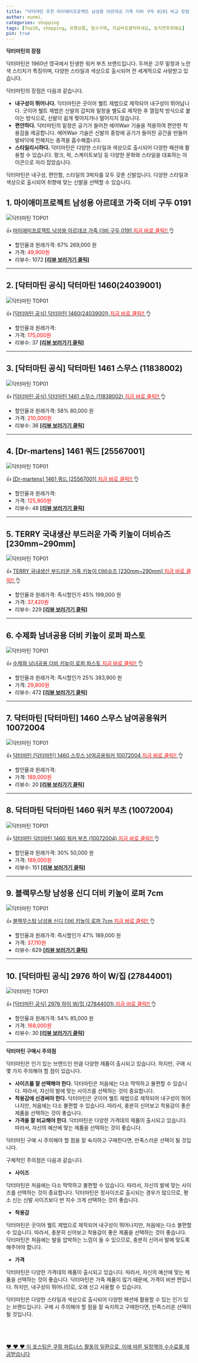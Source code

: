 ```yaml
---
title: "닥터마틴 추천 마이애미프로젝트 남성용 아르데코 가죽 더비 구두 0191 비교 장점 추천"
author: eunmi.
categories: shopping
tags: [Top10, shopping, 유행상품, 필수구매, 지금바로클릭하세요, 놓치면후회해요]
pin: true
---
```

**닥터마틴의 장점**

닥터마틴은 1960년 영국에서 탄생한 워커 부츠 브랜드입니다. 두꺼운 고무 밑창과 노란색 스티치가 특징이며, 다양한 스타일과 색상으로 출시되어 전 세계적으로 사랑받고 있습니다.

닥터마틴의 장점은 다음과 같습니다.

* **내구성이 뛰어나다.** 닥터마틴은 굿이어 웰트 제법으로 제작되어 내구성이 뛰어납니다. 굿이어 웰트 제법은 신발의 갑피와 밑창을 별도로 제작한 후 열접착 방식으로 붙이는 방식으로, 신발이 쉽게 찢어지거나 떨어지지 않습니다.
* **편안하다.** 닥터마틴의 밑창은 공기가 들어찬 에어Wair 기술을 적용하여 편안한 착용감을 제공합니다. 에어Wair 기술은 신발의 중창에 공기가 들어찬 공간을 만들어 발바닥에 전해지는 충격을 흡수해줍니다.
* **스타일리시하다.** 닥터마틴은 다양한 스타일과 색상으로 출시되어 다양한 패션에 활용할 수 있습니다. 펑크, 락, 스케이트보딩 등 다양한 문화와 스타일을 대표하는 아이콘으로 자리 잡았습니다.

닥터마틴은 내구성, 편안함, 스타일의 3박자를 모두 갖춘 신발입니다. 다양한 스타일과 색상으로 출시되어 취향에 맞는 신발을 선택할 수 있습니다.

   

## 1. 마이애미프로젝트 남성용 아르데코 가죽 더비 구두 0191

![닥터마틴 TOP01](https://thumbnail10.coupangcdn.com/thumbnails/remote/230x230ex/image/vendor_inventory/5783/4786114ea8a3447b7f5fbbac31dd7e0f159e350d2ad40a32bd1341262a6f.jpg)


👍 [마이애미프로젝트 남성용 아르데코 가죽 더비 구두 0191 <font color=red> 지금 바로 클릭!! </font> ](https://link.coupang.com/re/AFFSDP?lptag=AF3617701&subid=GithubCoopas&pageKey=4590512332&traceid=V0-153&itemId=5643448017&vendorItemId=72863446356) 👌 


- 할인율과 원래가격: 67%  269,000   원
- 가격: <span style='color:red'>49,900원</span>
- 리뷰수: 1072  [**[리뷰 보러가기 클릭]**](https://link.coupang.com/re/AFFSDP?lptag=AF3617701&subid=GithubCoopas&pageKey=4590512332&traceid=V0-153&itemId=5643448017&vendorItemId=72863446356)

---


   

## 2. [닥터마틴 공식] 닥터마틴 1460(24039001)

![닥터마틴 TOP01](https://thumbnail8.coupangcdn.com/thumbnails/remote/230x230ex/image/vendor_inventory/4f88/1beba6d9b74cc247d332a959f3ec93cb9c0b3388742e3319985a136a33e4.jpg)


👍 [[닥터마틴 공식] 닥터마틴 1460(24039001) <font color=red> 지금 바로 클릭!! </font> ](https://link.coupang.com/re/AFFSDP?lptag=AF3617701&subid=GithubCoopas&pageKey=1987137071&traceid=V0-153&itemId=3381110125&vendorItemId=71343539898) 👌 


- 할인율과 원래가격: 
- 가격: <span style='color:red'>175,000원</span>
- 리뷰수: 37  [**[리뷰 보러가기 클릭]**](https://link.coupang.com/re/AFFSDP?lptag=AF3617701&subid=GithubCoopas&pageKey=1987137071&traceid=V0-153&itemId=3381110125&vendorItemId=71343539898)

---


   

## 3. [닥터마틴 공식] 닥터마틴 1461 스무스 (11838002)

![닥터마틴 TOP01](https://thumbnail7.coupangcdn.com/thumbnails/remote/230x230ex/image/vendor_inventory/6ffa/756ddea36f55c2dad23be0200878ae81f1c9bc5f469aefd58a68f4ee551c.jpg)


👍 [[닥터마틴 공식] 닥터마틴 1461 스무스 (11838002) <font color=red> 지금 바로 클릭!! </font> ](https://link.coupang.com/re/AFFSDP?lptag=AF3617701&subid=GithubCoopas&pageKey=1987133774&traceid=V0-153&itemId=3381104306&vendorItemId=71343540906) 👌 


- 할인율과 원래가격: 58%  80,000   원
- 가격: <span style='color:red'>210,000원</span>
- 리뷰수: 36  [**[리뷰 보러가기 클릭]**](https://link.coupang.com/re/AFFSDP?lptag=AF3617701&subid=GithubCoopas&pageKey=1987133774&traceid=V0-153&itemId=3381104306&vendorItemId=71343540906)

---


   

## 4. [Dr-martens] 1461 쿼드 [25567001]

![닥터마틴 TOP01](https://thumbnail10.coupangcdn.com/thumbnails/remote/230x230ex/image/vendor_inventory/d233/f0ff78dc4b8bda698ea4f334e3da3f343559d7e82a26bf6ee2c31291f9f0.jpg)


👍 [[Dr-martens] 1461 쿼드 [25567001] <font color=red> 지금 바로 클릭!! </font> ](https://link.coupang.com/re/AFFSDP?lptag=AF3617701&subid=GithubCoopas&pageKey=7497961644&traceid=V0-153&itemId=19621213641&vendorItemId=86727913982) 👌 


- 할인율과 원래가격: 
- 가격: <span style='color:red'>125,900원</span>
- 리뷰수: 48  [**[리뷰 보러가기 클릭]**](https://link.coupang.com/re/AFFSDP?lptag=AF3617701&subid=GithubCoopas&pageKey=7497961644&traceid=V0-153&itemId=19621213641&vendorItemId=86727913982)

---


   

## 5. TERRY 국내생산 부드러운 가죽 키높이 더비슈즈 [230mm~290mm]

![닥터마틴 TOP01](https://thumbnail8.coupangcdn.com/thumbnails/remote/230x230ex/image/vendor_inventory/929d/6204c52039836d196077b2ee3371b287d519e12cf401164682ad2968f252.png)


👍 [TERRY 국내생산 부드러운 가죽 키높이 더비슈즈 [230mm~290mm] <font color=red> 지금 바로 클릭!! </font> ](https://link.coupang.com/re/AFFSDP?lptag=AF3617701&subid=GithubCoopas&pageKey=7634585260&traceid=V0-153&itemId=20270336256&vendorItemId=85668112614) 👌 


- 할인율과 원래가격: 즉시할인가 45%  199,000   원
- 가격: <span style='color:red'>37,420원</span>
- 리뷰수: 229  [**[리뷰 보러가기 클릭]**](https://link.coupang.com/re/AFFSDP?lptag=AF3617701&subid=GithubCoopas&pageKey=7634585260&traceid=V0-153&itemId=20270336256&vendorItemId=85668112614)

---


   

## 6. 수제화 남녀공용 더비 키높이 로퍼 파스토

![닥터마틴 TOP01](https://thumbnail10.coupangcdn.com/thumbnails/remote/230x230ex/image/vendor_inventory/67bc/da1194e1f9e22d7f3412a8c0c4d2eb9265221fd1df14c353419fd5c37d48.jpg)


👍 [수제화 남녀공용 더비 키높이 로퍼 파스토 <font color=red> 지금 바로 클릭!! </font> ](https://link.coupang.com/re/AFFSDP?lptag=AF3617701&subid=GithubCoopas&pageKey=6801381542&traceid=V0-153&itemId=16056448235&vendorItemId=83442298080) 👌 


- 할인율과 원래가격: 즉시할인가 25%  383,900   원
- 가격: <span style='color:red'>29,800원</span>
- 리뷰수: 472  [**[리뷰 보러가기 클릭]**](https://link.coupang.com/re/AFFSDP?lptag=AF3617701&subid=GithubCoopas&pageKey=6801381542&traceid=V0-153&itemId=16056448235&vendorItemId=83442298080)

---


   

## 7. 닥터마틴 [닥터마틴] 1460 스무스 남여공용워커 10072004

![닥터마틴 TOP01](https://thumbnail9.coupangcdn.com/thumbnails/remote/230x230ex/image/vendor_inventory/f991/02aaa1dcce536835b6088a12988dfad2e1e87b54cc1b3e355876bed9b50c.jpg)


👍 [닥터마틴 [닥터마틴] 1460 스무스 남여공용워커 10072004 <font color=red> 지금 바로 클릭!! </font> ](https://link.coupang.com/re/AFFSDP?lptag=AF3617701&subid=GithubCoopas&pageKey=7075487838&traceid=V0-153&itemId=17584791528&vendorItemId=84905353108) 👌 


- 할인율과 원래가격: 
- 가격: <span style='color:red'>189,000원</span>
- 리뷰수: 20  [**[리뷰 보러가기 클릭]**](https://link.coupang.com/re/AFFSDP?lptag=AF3617701&subid=GithubCoopas&pageKey=7075487838&traceid=V0-153&itemId=17584791528&vendorItemId=84905353108)

---


   

## 8. 닥터마틴 닥터마틴 1460 워커 부츠 (10072004)

![닥터마틴 TOP01](https://thumbnail9.coupangcdn.com/thumbnails/remote/230x230ex/image/vendor_inventory/f991/02aaa1dcce536835b6088a12988dfad2e1e87b54cc1b3e355876bed9b50c.jpg)


👍 [닥터마틴 닥터마틴 1460 워커 부츠 (10072004) <font color=red> 지금 바로 클릭!! </font> ](https://link.coupang.com/re/AFFSDP?lptag=AF3617701&subid=GithubCoopas&pageKey=7102833342&traceid=V0-153&itemId=17734140140&vendorItemId=84905353099) 👌 


- 할인율과 원래가격: 30%  50,000   원
- 가격: <span style='color:red'>189,000원</span>
- 리뷰수: 151  [**[리뷰 보러가기 클릭]**](https://link.coupang.com/re/AFFSDP?lptag=AF3617701&subid=GithubCoopas&pageKey=7102833342&traceid=V0-153&itemId=17734140140&vendorItemId=84905353099)

---


   

## 9. 블랙무스탕 남성용 신디 더비 키높이 로퍼 7cm

![닥터마틴 TOP01](https://thumbnail10.coupangcdn.com/thumbnails/remote/230x230ex/image/rs_quotation_api/l6xtdgxq/48a2d49311294f2384711a97d69aa895.jpg)


👍 [블랙무스탕 남성용 신디 더비 키높이 로퍼 7cm <font color=red> 지금 바로 클릭!! </font> ](https://link.coupang.com/re/AFFSDP?lptag=AF3617701&subid=GithubCoopas&pageKey=6064876457&traceid=V0-153&itemId=11169647459&vendorItemId=78447689464) 👌 


- 할인율과 원래가격: 즉시할인가 47%  189,000   원
- 가격: <span style='color:red'>37,110원</span>
- 리뷰수: 629  [**[리뷰 보러가기 클릭]**](https://link.coupang.com/re/AFFSDP?lptag=AF3617701&subid=GithubCoopas&pageKey=6064876457&traceid=V0-153&itemId=11169647459&vendorItemId=78447689464)

---


   

## 10. [닥터마틴 공식] 2976 하이 W/집 (27844001)

![닥터마틴 TOP01](https://thumbnail7.coupangcdn.com/thumbnails/remote/230x230ex/image/vendor_inventory/c037/a6e2754cf356afc476af1c5adb7d16069b98357c40b26015dd0dece0d3dc.jpg)


👍 [[닥터마틴 공식] 2976 하이 W/집 (27844001) <font color=red> 지금 바로 클릭!! </font> ](https://link.coupang.com/re/AFFSDP?lptag=AF3617701&subid=GithubCoopas&pageKey=6801443924&traceid=V0-153&itemId=16056760483&vendorItemId=83260180977) 👌 


- 할인율과 원래가격: 54%  85,000   원
- 가격: <span style='color:red'>168,000원</span>
- 리뷰수: 30  [**[리뷰 보러가기 클릭]**](https://link.coupang.com/re/AFFSDP?lptag=AF3617701&subid=GithubCoopas&pageKey=6801443924&traceid=V0-153&itemId=16056760483&vendorItemId=83260180977)

---
**닥터마틴 구매시 주의점**

닥터마틴은 인기 있는 브랜드인 만큼 다양한 제품이 출시되고 있습니다. 하지만, 구매 시 몇 가지 주의해야 할 점이 있습니다.

* **사이즈를 잘 선택해야 한다.** 닥터마틴은 처음에는 다소 딱딱하고 불편할 수 있습니다. 따라서, 자신의 발에 맞는 사이즈를 선택하는 것이 중요합니다.
* **착용감에 신경써야 한다.** 닥터마틴은 굿이어 웰트 제법으로 제작되어 내구성이 뛰어나지만, 처음에는 다소 불편할 수 있습니다. 따라서, 충분히 신어보고 착용감이 좋은 제품을 선택하는 것이 좋습니다.
* **가격을 잘 비교해야 한다.** 닥터마틴은 다양한 가격대의 제품이 출시되고 있습니다. 따라서, 자신의 예산에 맞는 제품을 선택하는 것이 좋습니다.

닥터마틴 구매 시 주의해야 할 점을 잘 숙지하고 구매한다면, 만족스러운 선택이 될 것입니다.

구체적인 주의점은 다음과 같습니다.

* **사이즈**

닥터마틴은 처음에는 다소 딱딱하고 불편할 수 있습니다. 따라서, 자신의 발에 맞는 사이즈를 선택하는 것이 중요합니다. 닥터마틴은 정사이즈로 출시되는 경우가 많으므로, 평소 신는 신발 사이즈보다 반 치수 크게 선택하는 것이 좋습니다.

* **착용감**

닥터마틴은 굿이어 웰트 제법으로 제작되어 내구성이 뛰어나지만, 처음에는 다소 불편할 수 있습니다. 따라서, 충분히 신어보고 착용감이 좋은 제품을 선택하는 것이 좋습니다. 닥터마틴은 처음에는 발을 압박하는 느낌이 들 수 있으므로, 충분히 신어서 발에 맞도록 해주어야 합니다.

* **가격**

닥터마틴은 다양한 가격대의 제품이 출시되고 있습니다. 따라서, 자신의 예산에 맞는 제품을 선택하는 것이 좋습니다. 닥터마틴은 가죽 제품이 많기 때문에, 가격이 비싼 편입니다. 하지만, 내구성이 뛰어나므로, 오래 신고 사용할 수 있습니다.

닥터마틴은 다양한 스타일과 색상으로 출시되어 다양한 패션에 활용할 수 있는 인기 있는 브랜드입니다. 구매 시 주의해야 할 점을 잘 숙지하고 구매한다면, 만족스러운 선택이 될 것입니다.<br><br><br><br><br> [ ❤ ❤ ❤ 이 포스팅은 쿠팡 파트너스 활동의 일환으로, 이에 따른 일정액의 수수료를 제공받습니다](https://link.coupang.com/a/bcEFyh)